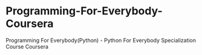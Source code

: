 # Programming-For-Everybody-Coursera
Programming For Everybody(Python) - Python For Everybody Specialization Course Coursera

